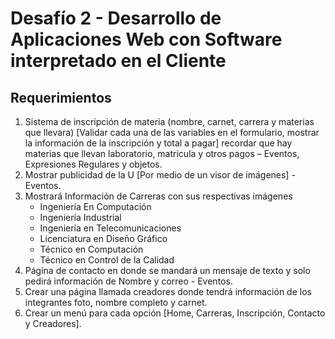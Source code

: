 # Desafío 2 - Desarrollo de Aplicaciones Web con Software interpretado en el Cliente
## Requerimientos
1. Sistema de inscripción de materia (nombre, carnet, carrera y materias que llevara) [Validar cada una de las variables en el formulario, mostrar la información de la inscripción y total a pagar] recordar que hay materias que llevan laboratorio, matricula y otros pagos – Eventos, Expresiones Regulares y objetos.
2. Mostrar publicidad de la U [Por medio de un visor de imágenes] - Eventos.
3. Mostrará Información de Carreras con sus respectivas imágenes
   - Ingeniería En Computación
   - Ingeniería Industrial
   - Ingeniería en Telecomunicaciones
   - Licenciatura en Diseño Gráfico
   - Técnico en Computación
   - Técnico en Control de la Calidad
4. Página de contacto en donde se mandará un mensaje de texto y solo pedirá información de Nombre y correo - Eventos.
5. Crear una página llamada creadores donde tendrá información de  los integrantes  foto, nombre completo y carnet.
6. Crear un menú para cada opción [Home, Carreras, Inscripción, Contacto y Creadores].